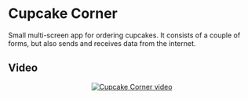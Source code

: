
# Cupcake Corner

Small multi-screen app for ordering cupcakes. It consists of a couple of forms, but also sends and receives data from the internet.

## Video

<div align="center">
  <a href="https://youtube.com/shorts/l1NTvBfrgkI"><img src="https://img.youtube.com/vi/l1NTvBfrgkI/0.jpg" alt="Cupcake Corner video"></a>
</div>


